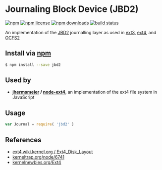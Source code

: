 # Journaling Block Device (JBD2)
[![npm](https://img.shields.io/npm/v/jbd2.svg?style=flat-square)](https://npmjs.com/package/jbd2)
[![npm license](https://img.shields.io/npm/l/jbd2.svg?style=flat-square)](https://npmjs.com/package/jbd2)
[![npm downloads](https://img.shields.io/npm/dm/jbd2.svg?style=flat-square)](https://npmjs.com/package/jbd2)
[![build status](https://img.shields.io/travis/jhermsmeier/node-jbd2.svg?style=flat-square)](https://travis-ci.org/jhermsmeier/node-jbd2)

An implementation of the [JBD2] journalling layer as used in [ext3], [ext4], and [OCFS2]

## Install via [npm](https://npmjs.com)

```sh
$ npm install --save jbd2
```

## Used by

- **[jhermsmeier](https://github.com/jhermsmeier) / [node-ext4](https://github.com/jhermsmeier/node-ext4)**, an implementation of the ext4 file system in JavaScript

## Usage

```js
var Journal = require( 'jbd2' )
```

## References

- [ext4.wiki.kernel.org / Ext4_Disk_Layout](https://ext4.wiki.kernel.org/index.php/Ext4_Disk_Layout#Journal_.28jbd2.29)
- [kerneltrap.org/node/6741](https://web.archive.org/web/20070926223043/http://kerneltrap.org/node/6741)
- [kernelnewbies.org/Ext4](https://kernelnewbies.org/Ext4)

[JBD2]: https://en.wikipedia.org/wiki/Journaling_block_device
[ext3]: https://en.wikipedia.org/wiki/Ext3
[ext4]: https://en.wikipedia.org/wiki/Ext4
[OCFS2]: https://en.wikipedia.org/wiki/OCFS2
